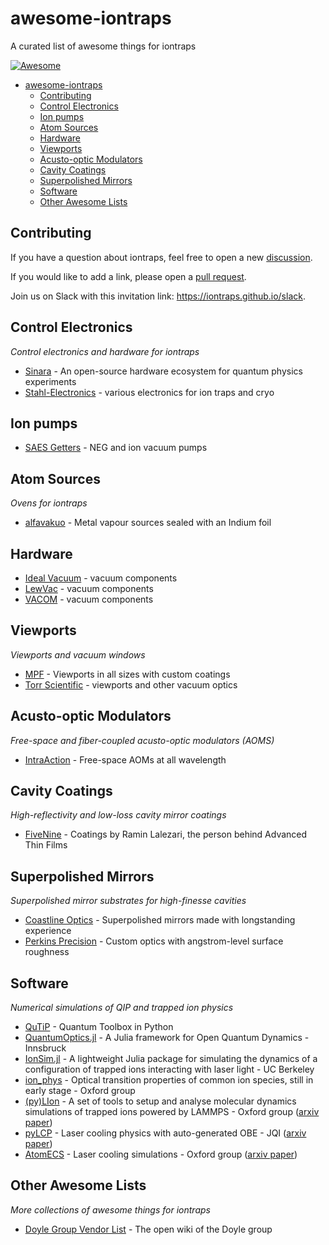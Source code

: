 # awesome-iontraps
A curated list of awesome things for iontraps

[![Awesome](https://awesome.re/badge.svg)](https://awesome.re)

<!--ts-->
* [awesome-iontraps](#awesome-iontraps)
   * [Contributing](#contributing)
   * [Control Electronics](#control-electronics)
   * [Ion pumps](#ion-pumps)
   * [Atom Sources](#atom-sources)
   * [Hardware](#hardware)
   * [Viewports](#viewports)
   * [Acusto-optic Modulators](#acusto-optic-modulators)
   * [Cavity Coatings](#cavity-coatings)
   * [Superpolished Mirrors](#superpolished-mirrors)
   * [Software](#software)
   * [Other Awesome Lists](#other-awesome-lists)

<!-- Added by: runner, at: Tue Oct 19 11:09:40 UTC 2021 -->

<!--te-->

## Contributing

If you have a question about iontraps, feel free to open a new [discussion](https://github.com/iontraps/awesome-iontraps/discussions). 

If you would like to add a link, please open a [pull request](https://github.com/iontraps/awesome-iontraps/pulls). 

Join us on Slack with this invitation link: https://iontraps.github.io/slack.

## Control Electronics

_Control electronics and hardware for iontraps_

* [Sinara](https://sinara-hw.github.io/) - An open-source hardware ecosystem for quantum physics experiments
* [Stahl-Electronics](https://www.stahl-electronics.com/) - various electronics for ion traps and cryo

## Ion pumps

* [SAES Getters](https://www.saesgetters.com/products-functions) - NEG and ion vacuum pumps

## Atom Sources

_Ovens for iontraps_

* [alfavakuo](https://alfavakuo.eu/products/mvs/) - Metal vapour sources sealed with an Indium foil

## Hardware

* [Ideal Vacuum](https://www.idealvac.com/) - vacuum components
* [LewVac](https://www.lewvac.co.uk/) - vacuum components
* [VACOM](http://www.vacom-shop.de/epages/VacomShop.sf/en_GB/?utm_source=homepage&utm_medium=headnavilink&utm_campaign=shop) - vacuum components

## Viewports

_Viewports and vacuum windows_

* [MPF](https://mpfpi.com/) - Viewports in all sizes with custom coatings
* [Torr Scientific](https://torrscientific.co.uk/) - viewports and other vacuum optics

## Acusto-optic Modulators

_Free-space and fiber-coupled acusto-optic modulators (AOMS)_

* [IntraAction](https://intraaction.com/) - Free-space AOMs at all wavelength

## Cavity Coatings

_High-reflectivity and low-loss cavity mirror coatings_

* [FiveNine](https://www.fivenineoptics.com/) - Coatings by Ramin Lalezari, the person behind Advanced Thin Films

## Superpolished Mirrors

_Superpolished mirror substrates for high-finesse cavities_

* [Coastline Optics](http://www.coastlineoptics.com/) - Superpolished mirrors made with longstanding experience
* [Perkins Precision](https://www.perkinsprecision.com/) - Custom optics with angstrom-level surface roughness

## Software

_Numerical simulations of QIP and trapped ion physics_

* [QuTiP](https://qutip.org/) - Quantum Toolbox in Python
* [QuantumOptics.jl](https://qojulia.org/) - A Julia framework for Open Quantum Dynamics - Innsbruck
* [IonSim.jl](https://www.ionsim.org/) - A lightweight Julia package for simulating the dynamics of a configuration of trapped ions interacting with laser light - UC Berkeley
* [ion_phys](https://github.com/OxfordIonTrapGroup/ion_phys) - Optical transition properties of common ion species, still in early stage - Oxford group
* [(py)LIon](https://bitbucket.org/dtrypogeorgos/pylion/src/master/) - A set of tools to setup and analyse molecular dynamics simulations of trapped ions powered by LAMMPS - Oxford group ([arxiv paper](https://arxiv.org/abs/1907.10514))
* [pyLCP](https://github.com/JQIamo/pylcp) - Laser cooling physics with auto-generated OBE - JQI ([arxiv paper](https://arxiv.org/pdf/2011.07979.pdf))
* [AtomECS](https://github.com/TeamAtomECS/AtomECS/) - Laser cooling simulations - Oxford group ([arxiv paper](https://arxiv.org/abs/2105.06447))


## Other Awesome Lists

_More collections of awesome things for iontraps_

* [Doyle Group Vendor List](http://doylegroup.harvard.edu/wiki/index.php?title=Vendor_List) - The open wiki of the Doyle group
